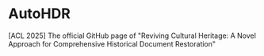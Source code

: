 # AutoHDR
[ACL 2025] The official GitHub page of "Reviving Cultural Heritage: A Novel Approach for Comprehensive Historical Document Restoration"
